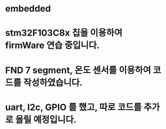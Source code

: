 # embedded
# stm32F103C8x 칩을 이용하여 firmWare 연습 중입니다.
# FND 7 segment, 온도 센서를 이용하여 코드를 작성하였습니다. 
# uart, I2c, GPIO 를 했고, 따로 코드를 추가로 올릴 예정입니다.
